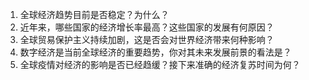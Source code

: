 

1. 全球经济趋势目前是否稳定？为什么？
2. 近年来，哪些国家的经济增长率最高？这些国家的发展有何原因？
3. 全球贸易保护主义持续加剧，这是否会对世界经济带来何种影响？
4. 数字经济是当前全球经济的重要趋势，你对其未来发展前景的看法是？
5. 全球疫情对经济的影响是否已经趋缓？接下来准确的经济复苏时间为何？